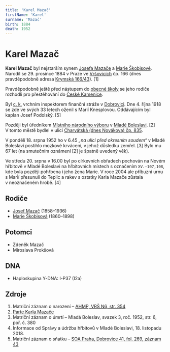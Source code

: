 ```yaml
---
title: 'Karel Mazač'
firstName: 'Karel'
surname: 'Mazač'
birth: 1884
death: 1952
---
```


# Karel Mazač

**Karel Mazač** byl nejstarším synem [Josefa Mazače](mazac-josef-1858.md) a [Marie Škobisové](skobisova-marie-1860.md). Narodil se 29.&nbsp;prosince&nbsp;1884 v&nbsp;Praze ve [Vršovicích](https://cs.wikipedia.org/wiki/Vr%C5%A1ovice) čp.&nbsp;166 (dnes pravděpodobně adresa [Krymská 166/43](https://goo.gl/maps/omBN8RrcksSdRxAh6)). \[1\]

Pravděpodobně ještě před nástupem do [obecné školy](https://cs.wikipedia.org/wiki/Obecn%C3%A1_%C5%A1kola) se jeho rodiče rozhodli pro přestěhování do [České Kamenice](https://cs.wikipedia.org/wiki/%C4%8Cesk%C3%A1_Kamenice).

<Photo src="60288400_347311225790679_5237587049808134144_n.jpg" alt="Karel Mazač" size="md" />

Byl [c. k.](https://cs.wikipedia.org/wiki/C._k.) vrchním inspektorem finanční stráže v [Dobrovici](https://cs.wikipedia.org/wiki/Dobrovice). Dne 4.&nbsp;října&nbsp;1918 se zde ve svých 33&nbsp;letech oženil s&nbsp;Marií Knesplovou. Oddávajícím byl kaplan Josef Podolský. \[5\]

Později byl úředníkem [Místního národního výboru](https://cs.wikipedia.org/wiki/M%C3%ADstn%C3%AD_n%C3%A1rodn%C3%AD_v%C3%BDbor) v [Mladé Boleslavi](https://cs.wikipedia.org/wiki/Mlad%C3%A1_Boleslav). \[2\] V&nbsp;tomto městě bydlel v&nbsp;ulici [Charvátská  (dnes Novákova) čp. 835](https://goo.gl/maps/9Z7Ft2Pw5yYp6fD68).

V&nbsp;pondělí 18.&nbsp;srpna&nbsp;1952 ho v&nbsp;6.45 _„na ulici před okresním soudem“_ v&nbsp;Mladé Boleslavi postihlo mozkové krvácení, v&nbsp;jehož důsledku zemřel. \[3\] Bylo mu 67&nbsp;let (na smutečním oznámení \[2\] je špatně uvedený věk).

<Photo src="IMG_20181120_092618_HDR-nahled.jpg" alt="Matriční záznam o úmrtí (levá strana) [3]" />

<Photo src="IMG_20181120_092833_HDR-nahled.jpg" alt="Matriční záznam o úmrtí (pravá strana) [3]" />

Ve středu 20.&nbsp;srpna v 16.00 byl po církevních obřadech pochován na Novém hřbitově v&nbsp;Mladé Boleslavi na hřbitovních místech s&nbsp;označením `XV.–107,108`, kde byla později pohřbena i jeho žena Marie. V&nbsp;roce 2004 ale příbuzní urnu s&nbsp;Marií přesunuli do Teplic a rakev s&nbsp;ostatky Karla Mazače zůstala v&nbsp;neoznačeném hrobě. \[4\]


## Rodiče

- [Josef Mazač](mazac-josef-1858.md) (1858–1936)
- [Marie Škobisová](skobisova-marie-1860.md) (1860–1898)


## Potomci

- Zdeněk Mazač
- Miroslava Prokšová


## DNA

- Haploskupina Y-DNA: I-P37 (I2a)


## Zdroje

1. Matriční záznam o narození – [AHMP, VRŠ N6, str. 354](http://katalog.ahmp.cz/pragapublica/permalink?xid=FC152E6DB6FF48959C8931B618A21616&scan=354#scan354)
2. [Parte Karla Mazače](../59931861_324303364914122_9069059630050574336_n.jpg)
3. Matriční záznam o úmrtí – Mladá Boleslav, svazek 3, roč. 1952, str. 6, poř. č. 380
4. Informace od Správy a údržba hřbitovů v Mladé Boleslavi, 18. listopadu 2018.
5. Matriční záznam o sňatku – [SOA Praha, Dobrovice 41, fol. 269, záznam 43](https://ebadatelna.soapraha.cz/d/4987/272)
